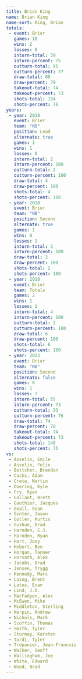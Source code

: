 ```yaml
---
title: Brian King
name: Brian King
name-sort: King, Brian
totals:
 - event: Brier
   games: 10
   wins: 2
   losses: 8
   inturn-total: 59
   inturn-percent: 75
   outturn-total: 95
   outturn-percent: 77
   draw-total: 80
   draw-percent: 79
   takeout-total: 74
   takeout-percent: 73
   shots-total: 154
   shots-percent: 76
years:
 - year: 2018
   event: Brier
   team: "NB"
   position: Lead
   alternate: true
   games: 1
   wins: 1
   losses: 0
   inturn-total: 2
   inturn-percent: 100
   outturn-total: 2
   outturn-percent: 100
   draw-total: 4
   draw-percent: 100
   shots-total: 4
   shots-percent: 100
 - year: 2018
   event: Brier
   team: "NB"
   position: Second
   alternate: true
   games: 1
   wins: 0
   losses: 1
   inturn-total: 2
   inturn-percent: 100
   draw-total: 2
   draw-percent: 100
   shots-total: 2
   shots-percent: 100
 - year: 2018
   event: Brier
   team: Totals
   games: 2
   wins: 1
   losses: 1
   inturn-total: 4
   inturn-percent: 100
   outturn-total: 2
   outturn-percent: 100
   draw-total: 6
   draw-percent: 100
   shots-total: 6
   shots-percent: 100
 - year: 2023
   event: Brier
   team: "NB"
   position: Second
   alternate: false
   games: 8
   wins: 1
   losses: 7
   inturn-total: 55
   inturn-percent: 73
   outturn-total: 93
   outturn-percent: 76
   draw-total: 74
   draw-percent: 78
   takeout-total: 74
   takeout-percent: 73
   shots-total: 148
   shots-percent: 75
vs:
 - Asselin, Emile
 - Asselin, Felix
 - Bottcher, Brendan
 - Cocks, Adam
 - Crete, Martin
 - Doering, Kyle
 - Fry, Ryan
 - Gallant, Brett
 - Gauthier, Jacques
 - Geall, Sean
 - Ginter, Jason
 - Goller, Kurtis
 - Gushue, Brad
 - Harnden, E.J.
 - Harnden, Ryan
 - Hart, Joey
 - Hebert, Ben
 - Horgan, Tanner
 - Horvath, Alex
 - Jacobs, Brad
 - Jensen, Trygg
 - Kennedy, Marc
 - Laing, Brent
 - Latos, Evan
 - Lind, J.D.
 - MacFadyen, Alex
 - McEwen, Mike
 - Middleton, Sterling
 - Nerpin, Andrew
 - Nichols, Mark
 - Scoffin, Thomas
 - Smith, Tyler
 - Sturmay, Karsten
 - Tardi, Tyler
 - Trepanier, Jean-Francois
 - Walker, Geoff
 - Wallingham, Joe
 - White, Edward
 - Wood, Brad
---
```

